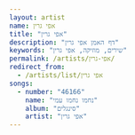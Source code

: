 ```yaml
---
layout: artist
name: אפי גרין
title: "אפי גרין"
description: "דף האמן אפי גרין"
keywords: "שירים, מוזיקה, אפי גרין"
permalink: /artists/אפי-גרין/
redirect_from:
  - /artists/list/אפי גרין
songs:
  - number: "46166"
    name: "נחמו נחמו עמי"
    album: "סינגלים"
    artist: "אפי גרין"
---
```

